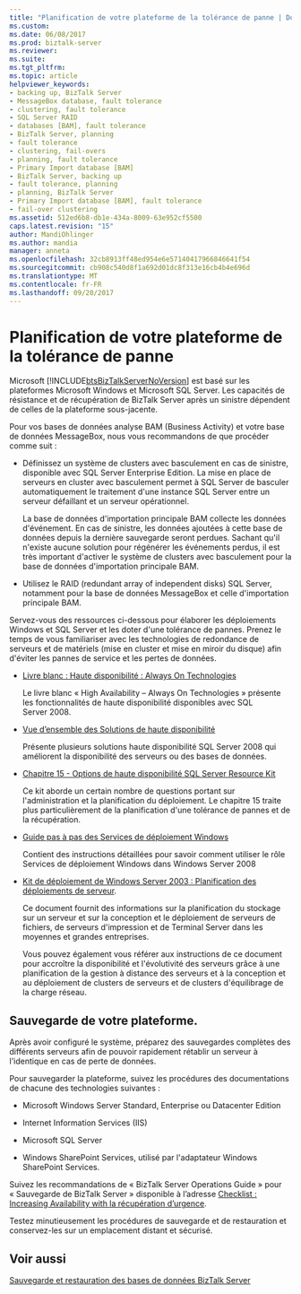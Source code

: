 ```yaml
---
title: "Planification de votre plateforme de la tolérance de panne | Documents Microsoft"
ms.custom: 
ms.date: 06/08/2017
ms.prod: biztalk-server
ms.reviewer: 
ms.suite: 
ms.tgt_pltfrm: 
ms.topic: article
helpviewer_keywords:
- backing up, BizTalk Server
- MessageBox database, fault tolerance
- clustering, fault tolerance
- SQL Server RAID
- databases [BAM], fault tolerance
- BizTalk Server, planning
- fault tolerance
- clustering, fail-overs
- planning, fault tolerance
- Primary Import database [BAM]
- BizTalk Server, backing up
- fault tolerance, planning
- planning, BizTalk Server
- Primary Import database [BAM], fault tolerance
- fail-over clustering
ms.assetid: 512ed6b8-db1e-434a-8009-63e952cf5500
caps.latest.revision: "15"
author: MandiOhlinger
ms.author: mandia
manager: anneta
ms.openlocfilehash: 32cb8913ff48ed954e6e57140417966846641f54
ms.sourcegitcommit: cb908c540d8f1a692d01dc8f313e16cb4b4e696d
ms.translationtype: MT
ms.contentlocale: fr-FR
ms.lasthandoff: 09/20/2017
---
```

# <a name="planning-your-platform-for-fault-tolerance"></a>Planification de votre plateforme de la tolérance de panne
Microsoft [!INCLUDE[btsBizTalkServerNoVersion](../includes/btsbiztalkservernoversion-md.md)] est basé sur les plateformes Microsoft Windows et Microsoft SQL Server. Les capacités de résistance et de récupération de BizTalk Server après un sinistre dépendent de celles de la plateforme sous-jacente.  
  
 Pour vos bases de données analyse BAM (Business Activity) et votre base de données MessageBox, nous vous recommandons de que procéder comme suit :  
  
-   Définissez un système de clusters avec basculement en cas de sinistre, disponible avec SQL Server Enterprise Edition. La mise en place de serveurs en cluster avec basculement permet à SQL Server de basculer automatiquement le traitement d'une instance SQL Server entre un serveur défaillant et un serveur opérationnel.  
  
     La base de données d'importation principale BAM collecte les données d'événement. En cas de sinistre, les données ajoutées à cette base de données depuis la dernière sauvegarde seront perdues. Sachant qu'il n'existe aucune solution pour régénérer les événements perdus, il est très important d'activer le système de clusters avec basculement pour la base de données d'importation principale BAM.  
  
-   Utilisez le RAID (redundant array of independent disks) SQL Server, notamment pour la base de données MessageBox et celle d'importation principale BAM.  
  
 Servez-vous des ressources ci-dessous pour élaborer les déploiements Windows et SQL Server et les doter d'une tolérance de pannes. Prenez le temps de vous familiariser avec les technologies de redondance de serveurs et de matériels (mise en cluster et mise en miroir du disque) afin d'éviter les pannes de service et les pertes de données.  
  
-   [Livre blanc : Haute disponibilité : Always On Technologies](http://go.microsoft.com/fwlink/?LinkId=130376)  
  
     Le livre blanc « High Availability – Always On Technologies » présente les fonctionnalités de haute disponibilité disponibles avec SQL Server 2008.  
  
-   [Vue d’ensemble des Solutions de haute disponibilité](http://go.microsoft.com/fwlink/?LinkId=130377)  
  
     Présente plusieurs solutions haute disponibilité SQL Server 2008 qui améliorent la disponibilité des serveurs ou des bases de données.  
  
-   [Chapitre 15 - Options de haute disponibilité SQL Server Resource Kit](http://go.microsoft.com/fwlink/?LinkId=24431)  
  
     Ce kit aborde un certain nombre de questions portant sur l'administration et la planification du déploiement. Le chapitre 15 traite plus particulièrement de la planification d'une tolérance de pannes et de la récupération.  
  
-   [Guide pas à pas des Services de déploiement Windows](http://go.microsoft.com/fwlink/?LinkId=130379)  
  
     Contient des instructions détaillées pour savoir comment utiliser le rôle Services de déploiement Windows dans Windows Server 2008  
  
-   [Kit de déploiement de Windows Server 2003 : Planification des déploiements de serveur](http://go.microsoft.com/fwlink/?LinkId=24433).  
  
     Ce document fournit des informations sur la planification du stockage sur un serveur et sur la conception et le déploiement de serveurs de fichiers, de serveurs d'impression et de Terminal Server dans les moyennes et grandes entreprises.  
  
     Vous pouvez également vous référer aux instructions de ce document pour accroître la disponibilité et l'évolutivité des serveurs grâce à une planification de la gestion à distance des serveurs et à la conception et au déploiement de clusters de serveurs et de clusters d'équilibrage de la charge réseau.  
  
## <a name="backing-up-your-platform"></a>Sauvegarde de votre plateforme.  
 Après avoir configuré le système, préparez des sauvegardes complètes des différents serveurs afin de pouvoir rapidement rétablir un serveur à l'identique en cas de perte de données.  
  
 Pour sauvegarder la plateforme, suivez les procédures des documentations de chacune des technologies suivantes :  
  
-   Microsoft Windows Server Standard, Enterprise ou Datacenter Edition  
  
-   Internet Information Services (IIS)  
  
-   Microsoft SQL Server  
  
-   Windows SharePoint Services, utilisé par l'adaptateur Windows SharePoint Services.  
  
 Suivez les recommandations de « BizTalk Server Operations Guide » pour « Sauvegarde de BizTalk Server » disponible à l’adresse [Checklist : Increasing Availability with la récupération d’urgence](http://go.microsoft.com/fwlink/?LinkId=130498).  
  
 Testez minutieusement les procédures de sauvegarde et de restauration et conservez-les sur un emplacement distant et sécurisé.  
  
## <a name="see-also"></a>Voir aussi  
 [Sauvegarde et restauration des bases de données BizTalk Server](../core/backing-up-and-restoring-the-biztalk-server-databases.md)